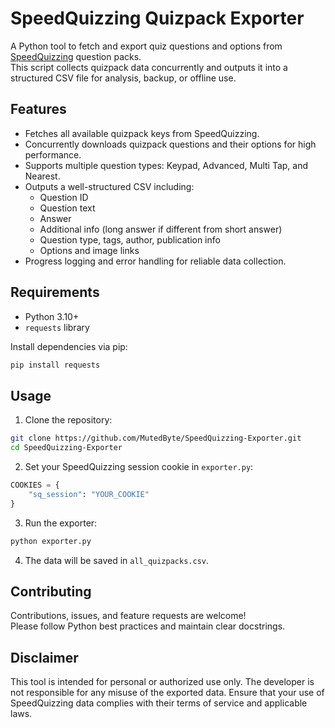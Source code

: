 # SpeedQuizzing Quizpack Exporter

A Python tool to fetch and export quiz questions and options from [SpeedQuizzing](https://www.speedquizzing.com/) question packs.\
This script collects quizpack data concurrently and outputs it into a structured CSV file for analysis, backup, or offline use.

## Features

- Fetches all available quizpack keys from SpeedQuizzing.
- Concurrently downloads quizpack questions and their options for high performance.
- Supports multiple question types: Keypad, Advanced, Multi Tap, and Nearest.
- Outputs a well-structured CSV including:
  - Question ID
  - Question text
  - Answer
  - Additional info (long answer if different from short answer)
  - Question type, tags, author, publication info
  - Options and image links
- Progress logging and error handling for reliable data collection.

## Requirements

- Python 3.10+
- `requests` library

Install dependencies via pip:

```bash
pip install requests
```

## Usage

1. Clone the repository:

```bash
git clone https://github.com/MutedByte/SpeedQuizzing-Exporter.git
cd SpeedQuizzing-Exporter
```

2. Set your SpeedQuizzing session cookie in `exporter.py`:

```python
COOKIES = {
    "sq_session": "YOUR_COOKIE"
}
```

3. Run the exporter:

```bash
python exporter.py
```

4. The data will be saved in `all_quizpacks.csv`.

## Contributing

Contributions, issues, and feature requests are welcome!\
Please follow Python best practices and maintain clear docstrings.


## Disclaimer

This tool is intended for personal or authorized use only. The developer is not responsible for any misuse of the exported data. Ensure that your use of SpeedQuizzing data complies with their terms of service and applicable laws.


